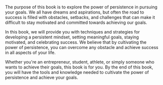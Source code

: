 
The purpose of this book is to explore the power of persistence in pursuing your goals. We all have dreams and aspirations, but often the road to success is filled with obstacles, setbacks, and challenges that can make it difficult to stay motivated and committed towards achieving our goals.

In this book, we will provide you with techniques and strategies for developing a persistent mindset, setting meaningful goals, staying motivated, and celebrating success. We believe that by cultivating the power of persistence, you can overcome any obstacle and achieve success in all aspects of your life.

Whether you're an entrepreneur, student, athlete, or simply someone who wants to achieve their goals, this book is for you. By the end of this book, you will have the tools and knowledge needed to cultivate the power of persistence and achieve your goals.
